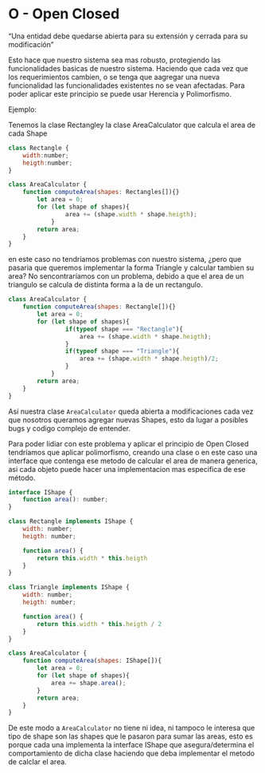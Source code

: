 # O - Open Closed

“Una entidad debe quedarse abierta para su extensión y cerrada para su modificación”

Esto hace que nuestro sistema sea mas robusto, protegiendo las funcionalidades basicas de nuestro sistema. Haciendo que cada vez que los requerimientos cambien, o se tenga que aagregar una nueva funcionalidad las funcionalidades existentes no se vean afectadas. Para poder aplicar este principio se puede usar Herencia y Polimorfismo.

Ejemplo:

Tenemos la clase Rectangley la clase AreaCalculator que calcula el area de cada Shape

```jsx
class Rectangle {
	width:number;
	heigth:number;
}

class AreaCalculator {
	function computeArea(shapes: Rectangles[]){}
		let area = 0;
		for (let shape of shapes){
				area += (shape.width * shape.heigth);
			}
		return area;
	}
}
```

en este caso no tendríamos problemas con nuestro sistema, ¿pero que pasaria que queremos implementar la forma Triangle y calcular tambien su area? No sencontraríamos con un problema, debido a que el area de un triangulo se calcula de distinta forma a la de un rectangulo.

```jsx
class AreaCalculator {
	function computeArea(shapes: Rectangle[]){}
		let area = 0;
		for (let shape of shapes){
				if(typeof shape === "Rectangle"){
					area += (shape.width * shape.heigth);	
				}
				if(typeof shape === "Triangle"){
					area += (shape.width * shape.heigth)/2;
				}				
			}
		return area;
	}
}
```

Así nuestra clase `AreaCalculator` queda abierta a modificaciones cada vez que nosotros queramos agregar nuevas Shapes, esto da lugar a posibles bugs y codigo complejo de entender.

Para poder lidiar con este problema y aplicar el principio de Open Closed tendríamos que aplicar polimorfismo, creando una clase o en este caso una interface que contenga ese metodo de calcular el area de manera generica, asi cada objeto puede hacer una implementacion mas especifica de ese método.

```jsx
interface IShape {
	function area(): number;
}

class Rectangle implements IShape {
	width: number;
	heigth: number;

	function area() {
		return this.width * this.heigth
	}
}

class Triangle implements IShape {
	width: number;
	heigth: number;

	function area() {
		return this.width * this.heigth / 2
	}
}

class AreaCalculator {
	function computeArea(shapes: IShape[]){
		let area = 0;
		for (let shape of shapes){
			area += shape.area();
		}
		return area;
	}
}
```

De este modo a `AreaCalculator` no tiene ni idea, ni tampoco le interesa que tipo de shape son las shapes que le pasaron para sumar las areas, esto es porque cada una implementa la interface IShape que asegura/determina el comportamiento de dicha clase haciendo que deba implementar el metodo de calclar el area.
